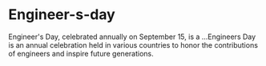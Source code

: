 # Engineer-s-day
Engineer's Day, celebrated annually on September 15, is a ...Engineers Day is an annual celebration held in various countries to honor the contributions of engineers and inspire future generations.
